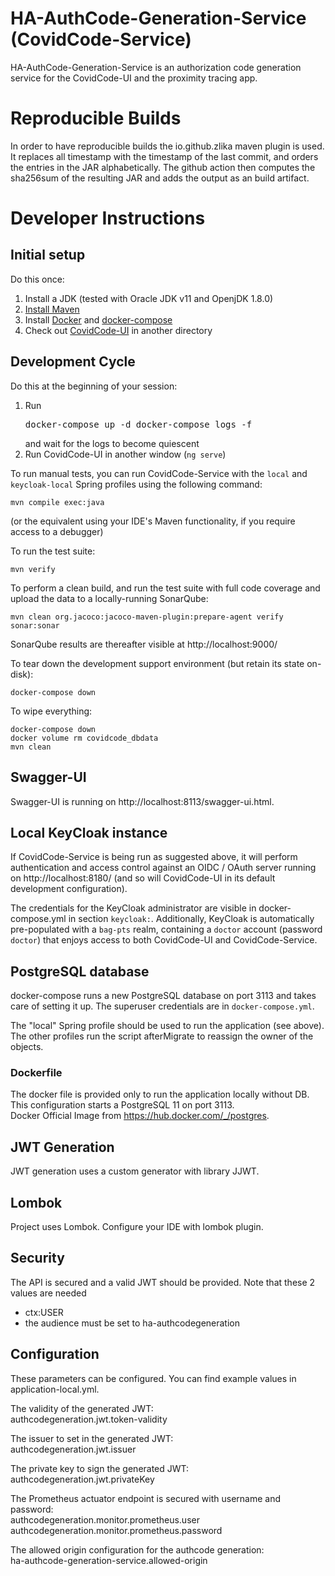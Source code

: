 # HA-AuthCode-Generation-Service (CovidCode-Service)
HA-AuthCode-Generation-Service is an authorization code generation service for the CovidCode-UI and the proximity tracing app.

# Reproducible Builds
In order to have reproducible builds the io.github.zlika maven plugin is used. It replaces all timestamp with the timestamp of the last commit, and orders the entries in the JAR alphabetically. The github action then computes the sha256sum of the resulting JAR and adds the output as an build artifact.

# Developer Instructions

## Initial setup

Do this once:

1. Install a JDK (tested with Oracle JDK v11 and OpenjDK 1.8.0)
1. [Install Maven](https://maven.apache.org/install.html)
1. Install [Docker](https://docs.docker.com/get-docker/) and [docker-compose](https://docs.docker.com/compose/install/)
1. Check out [CovidCode-UI](https://github.com/admin-ch/CovidCode-UI) in another directory

## Development Cycle

Do this at the beginning of your session:
1. Run <pre>docker-compose up -d
docker-compose logs -f</pre> and wait for the logs to become quiescent
1. Run CovidCode-UI in another window (`ng serve`)

To run manual tests, you can run CovidCode-Service with the `local`
and `keycloak-local` Spring profiles using the following command:
```
mvn compile exec:java
```
(or the equivalent using your IDE's Maven functionality, if you
require access to a debugger)

To run the test suite:
```
mvn verify
```

To perform a clean build, and run the test suite with full code coverage
and upload the data to a locally-running SonarQube:
```
mvn clean org.jacoco:jacoco-maven-plugin:prepare-agent verify sonar:sonar
```
SonarQube results are thereafter visible at http://localhost:9000/

To tear down the development support environment (but retain its state on-disk):
```
docker-compose down
```

To wipe everything:
```
docker-compose down
docker volume rm covidcode_dbdata
mvn clean
```

## Swagger-UI
Swagger-UI is running on http://localhost:8113/swagger-ui.html.

## Local KeyCloak instance

If CovidCode-Service is being run as suggested above, it will perform
authentication and access control against an OIDC / OAuth server
running on http://localhost:8180/ (and so will CovidCode-UI in its
default development configuration).

The credentials for the KeyCloak administrator are visible in
docker-compose.yml in section `keycloak:`. Additionally, KeyCloak is
automatically pre-populated with a `bag-pts` realm, containing a
`doctor` account (password `doctor`) that enjoys access to both
CovidCode-UI and CovidCode-Service.

## PostgreSQL database

docker-compose runs a new PostgreSQL database on port 3113 and takes
care of setting it up. The superuser credentials are in
`docker-compose.yml`.

The "local" Spring profile should be used to run the application (see above).
The other profiles run the script afterMigrate to reassign the owner of the objects.

### Dockerfile
The docker file is provided only to run the application locally without DB. This configuration starts a PostgreSQL 11 on port 3113.  
Docker Official Image from https://hub.docker.com/_/postgres.

## JWT Generation
JWT generation uses a custom generator with library JJWT.

## Lombok
Project uses Lombok. Configure your IDE with lombok plugin.

## Security
The API is secured and a valid JWT should be provided. Note that these 2 values are needed  
- ctx:USER
- the audience must be set to ha-authcodegeneration
 
## Configuration
These parameters can be configured. You can find example values in application-local.yml.

The validity of the generated JWT:  
authcodegeneration.jwt.token-validity

The issuer to set in the generated JWT:  
authcodegeneration.jwt.issuer

The private key to sign the generated JWT:  
authcodegeneration.jwt.privateKey

The Prometheus actuator endpoint is secured with username and password:  
authcodegeneration.monitor.prometheus.user  
authcodegeneration.monitor.prometheus.password

The allowed origin configuration for the authcode generation:  
ha-authcode-generation-service.allowed-origin
